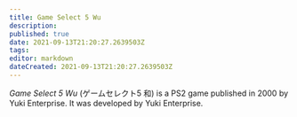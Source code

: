 ```yaml
---
title: Game Select 5 Wu
description: 
published: true
date: 2021-09-13T21:20:27.2639503Z 
tags: 
editor: markdown
dateCreated: 2021-09-13T21:20:27.2639503Z
---
```

_Game Select 5 Wu_ (<span lang='ja'>ゲームセレクト5 和</span>) is a PS2 game published in 2000 by Yuki Enterprise.
It was developed by Yuki Enterprise.
